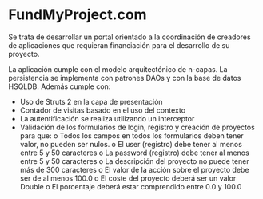 FundMyProject.com
=================

Se trata de desarrollar un portal orientado a la coordinación de creadores de aplicaciones que requieran financiación para el desarrollo de su proyecto.

La aplicación cumple con el modelo arquitectónico de n-capas. La persistencia se implementa con patrones DAOs y con la base de datos HSQLDB. Además cumple con:

- Uso de Struts 2 en la capa de presentación
- Contador de visitas basado en el uso del contexto
- La autentificación se realiza utilizando un interceptor
- Validación de los formularios de login, registro y creación de proyectos para que:
    o Todos los campos en todos los formularios deben tener valor, no pueden ser nulos.
    o El user (registro) debe tener al menos entre 5 y 50 caracteres
    o La password (registro) debe tener al menos entre 5 y 50 caracteres
    o La descripción del proyecto no puede tener más de 300 caracteres
    o El valor de la acción sobre el proyecto debe ser de al menos 100.0
    o El coste del proyecto deberá ser un valor Double
    o El porcentaje deberá estar comprendido entre 0.0 y 100.0
